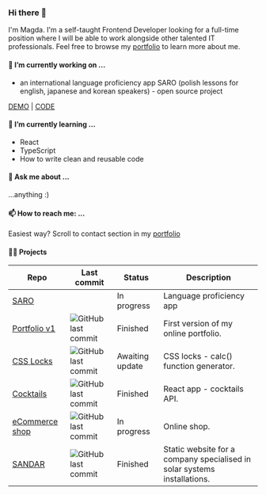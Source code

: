 ### Hi there 👋
 I'm Magda. I'm a self-taught Frontend Developer looking for a full-time position where I will be able to work alongside other talented IT professionals.
 Feel free to browse my [portfolio](https://mjaskowska.github.io/portfolio/) to learn more about me.

#### 🔭 I’m currently working on ...
+ an international language proficiency app SARO (polish lessons for english, japanese and korean speakers) - open source project

[DEMO](https://dev--i-saro.netlify.app/)   |   [CODE](https://github.com/michalskirobert/saro-react)

#### 🌱 I’m currently learning ...
+ React
+ TypeScript
+ How to write clean and reusable code

#### 💬 Ask me about ...
...anything :) 

#### 📫 How to reach me: ...
Easiest way? Scroll to contact section in my [portfolio](https://mjaskowska.github.io/portfolio/)

#### :woman_technologist: Projects

Repo | Last commit | Status | Description
---- | ----------- | ------ | -----------
[SARO](https://github.com/michalskirobert/saro-react) |   | In progress | Language proficiency app
[Portfolio v1](https://github.com/mjaskowska/portfolio-v1) | ![GitHub last commit](https://img.shields.io/github/last-commit/mjaskowska/portfolio-v1) | Finished | First version of my online portfolio.
[CSS Locks](https://github.com/mjaskowska/CSS-locks-react) | ![GitHub last commit](https://img.shields.io/github/last-commit/mjaskowska/CSS-locks-react) | Awaiting update | CSS locks - calc() function generator.
[Cocktails](https://github.com/mjaskowska/cocktail-mixer) | ![GitHub last commit](https://img.shields.io/github/last-commit/mjaskowska/cocktail-mixer) | Finished | React app - cocktails API.
[eCommerce shop](https://github.com/mjaskowska/shop) | ![GitHub last commit](https://img.shields.io/github/last-commit/mjaskowska/shop) | In progress | Online shop.
[SANDAR](https://github.com/mjaskowska/sandar) | ![GitHub last commit](https://img.shields.io/github/last-commit/mjaskowska/sandar) | Finished | Static website for a company specialised in solar systems installations.
